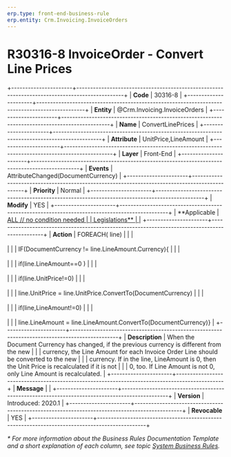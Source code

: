 ```yaml
---
erp.type: front-end-business-rule
erp.entity: Crm.Invoicing.InvoiceOrders
---
```


# R30316-8 InvoiceOrder - Convert Line Prices
+----------------------+-----------------------------------------------------------------------------------------------+
| **Code**             | 30316-8                                                                                       |
+----------------------+-----------------------------------------------------------------------------------------------+
| **Entity**           | @Crm.Invoicing.InvoiceOrders                                                                  |
+----------------------+-----------------------------------------------------------------------------------------------+
| **Name**             | ConvertLinePrices                                                                             |
+----------------------+-----------------------------------------------------------------------------------------------+
| **Attribute**        | UnitPrice,LineAmount                                                                          |
+----------------------+-----------------------------------------------------------------------------------------------+
| **Layer**            | Front-End                                                                                     |
+----------------------+-----------------------------------------------------------------------------------------------+
| **Events**           | AttributeChanged(DocumentCurrency)                                                            |
+----------------------+-----------------------------------------------------------------------------------------------+
| **Priority**         | Normal                                                                                        |
+----------------------+-----------------------------------------------------------------------------------------------+
| **Modify**           | YES                                                                                           |
+----------------------+-----------------------------------------------------------------------------------------------+
| **Applicable         | [ALL // no condition needed                                                                   |
| Legislations**       | ](xref:applicable-legislations)                                                               |
+----------------------+-----------------------------------------------------------------------------------------------+
| **Action**           | FOREACH( line)                                                                                |
|                      | <br/><br/>                                                                                    |
|                      | IF(DocumentCurrency != line.LineAmount.Currency){                                             |
|                      | <br/><br/>                                                                                    |
|                      | if(line.LineAmount==0 )                                                                       |
|                      | <br/><br/>                                                                                    |
|                      | if(line.UnitPrice!=0)                                                                         |
|                      | <br/><br/>                                                                                    |
|                      | line.UnitPrice = line.UnitPrice.ConvertTo(DocumentCurrency)                                   |
|                      | <br/><br/>                                                                                    |
|                      | if(line,LineAmount!=0)                                                                        |
|                      | <br/><br/>                                                                                    |
|                      | line.LineAmount = line.LineAmount.ConvertTo(DocumentCurrency)}                                |
+----------------------+-----------------------------------------------------------------------------------------------+
| **Description**      | When the Document Currency has changed, if the previous currency is different from the new    |
|                      | currency, the Line Amount for each Invoice Order Line should be converted to the new          |
|                      | currency. If in the line, LineAmount is 0, then the Unit Price is recalculated if it is not   |
|                      | 0, too. If Line Amount is not 0, only Line Amount is recalculated.                            |
+----------------------+-----------------------------------------------------------------------------------------------+
| **Message**          |                                                                                               |
+----------------------+-----------------------------------------------------------------------------------------------+
| **Version**          | Introduced: 2020.1                                                                            |
+----------------------+-----------------------------------------------------------------------------------------------+
| **Revocable**        | YES                                                                                           |
+----------------------+-----------------------------------------------------------------------------------------------+

*\* For more information about the Business Rules Documentation Template and a short explanation of each column, see
topic [System Business Rules](../templates/template-description-system-business-rules.md).*
